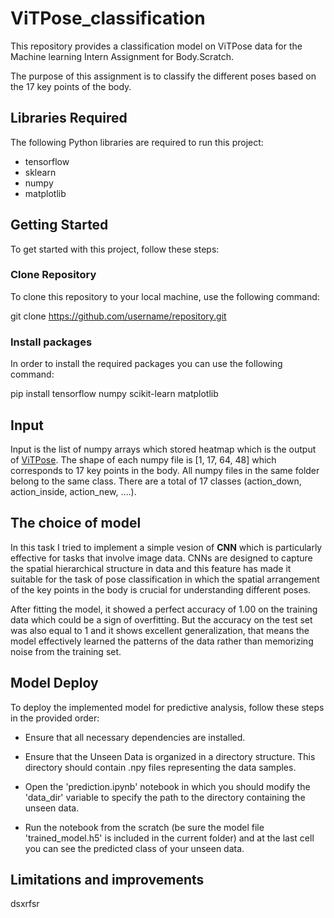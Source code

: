 # ViTPose_classification
This repository provides a classification model on ViTPose data for the Machine learning Intern Assignment for Body.Scratch.

The purpose of this assignment is to classify the different poses based on the 17 key points of the body.

## Libraries Required

The following Python libraries are required to run this project:

- tensorflow
- sklearn
- numpy
- matplotlib

## Getting Started

To get started with this project, follow these steps:

### Clone Repository

To clone this repository to your local machine, use the following command:

git clone https://github.com/username/repository.git

### Install packages

In order to install the required packages you can use the following command:

pip install tensorflow numpy scikit-learn matplotlib 

## Input
Input is the list of numpy arrays which stored heatmap which is the output of [ViTPose](https://github.com/ViTAE-Transformer/ViTPose). The shape of each numpy file is [1, 17, 64, 48] which corresponds to 17 key points in the body. All numpy files in the same folder belong to the same class. There are a total of 17 classes (action_down, action_inside, action_new, ….). 

## The choice of model

In this task I tried to implement a simple vesion of **CNN** which is particularly effective for tasks that involve image data. CNNs are designed to capture the spatial hierarchical structure in data and this feature has made it suitable for the task of pose classification in which the spatial arrangement of the key points in the body is crucial for understanding different poses.

After fitting the model, it showed a perfect accuracy of 1.00 on the training data which could be a sign of overfitting. But the accuracy on the test set was also equal to 1 and it shows excellent generalization, that means the model effectively learned the patterns of the data rather than memorizing noise from the training set.

## Model Deploy

To deploy the implemented model for predictive analysis, follow these steps in the provided order:

- Ensure that all necessary dependencies are installed. 

- Ensure that the Unseen Data is organized in a directory structure. This directory should contain .npy files representing the data samples.

- Open the 'prediction.ipynb' notebook in which you should modify the 'data_dir' variable to specify the path to the directory containing the unseen data.

- Run the notebook from the scratch (be sure the model file 'trained_model.h5' is included in the current folder) and at the last cell you can see the predicted class of your unseen data.

## Limitations and improvements
dsxrfsr
